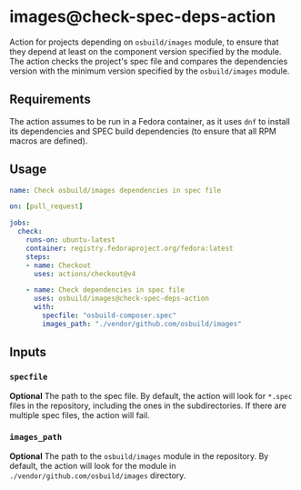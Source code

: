 # images@check-spec-deps-action

Action for projects depending on `osbuild/images` module, to ensure that they depend at least on the component version specified by the module. The action checks the project's spec file and compares the dependencies version with the minimum version specified by the `osbuild/images` module.

## Requirements

The action assumes to be run in a Fedora container, as it uses `dnf` to install its dependencies and SPEC build dependencies (to ensure that all RPM macros are defined).

## Usage

```yaml
name: Check osbuild/images dependencies in spec file

on: [pull_request]

jobs:
  check:
    runs-on: ubuntu-latest
    container: registry.fedoraproject.org/fedora:latest
    steps:
    - name: Checkout
      uses: actions/checkout@v4

    - name: Check dependencies in spec file
      uses: osbuild/images@check-spec-deps-action
      with:
        specfile: "osbuild-composer.spec"
        images_path: "./vendor/github.com/osbuild/images"
```

## Inputs

### `specfile`

**Optional** The path to the spec file. By default, the action will look for `*.spec` files in the repository, including the ones in the subdirectories. If there are multiple spec files, the action will fail.

### `images_path`

**Optional** The path to the `osbuild/images` module in the repository. By default, the action will look for the module in `./vendor/github.com/osbuild/images` directory.
